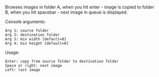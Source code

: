 Browses images in folder A, when you hit enter - image is copied to folder B, when you hit spacebar - next image in queue is displayed.

Console arguments:
```
Arg 1: source folder
Arg 2: destination folder
Arg 3: min width [default=0]
Arg 4: min height [default=0]
```

Usage:
```
Enter: copy from source folder to destination folder
Space or right: next image
Left: last image
```
